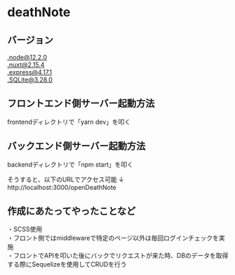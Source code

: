 # deathNote
## バージョン
.node@12.2.0<br />
.nuxt@2.15.4<br />
.express@4.17.1<br />
.SQLite@3.28.0

## フロントエンド側サーバー起動方法
frontendディレクトリで「yarn dev」を叩く

## バックエンド側サーバー起動方法
backendディレクトリで「npm start」を叩く

そうすると、以下のURLでアクセス可能
↓
http://localhost:3000/openDeathNote

## 作成にあたってやったことなど
・SCSS使用<br />
・フロント側ではmiddlewareで特定のページ以外は毎回ログインチェックを実施<br />
・フロントでAPIを叩いた後にバックでリクエストが来た時、DBのデータを取得する際にSequelizeを使用してCRUDを行う
